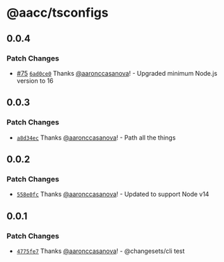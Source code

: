 # @aacc/tsconfigs

## 0.0.4

### Patch Changes

- [#75](https://github.com/aaronccasanova/aacc/pull/75)
  [`6ad0ce0`](https://github.com/aaronccasanova/aacc/commit/6ad0ce0fa7fd7c7a2c951833fb1616d43b6ebda7)
  Thanks [@aaronccasanova](https://github.com/aaronccasanova)! - Upgraded
  minimum Node.js version to 16

## 0.0.3

### Patch Changes

- [`a8d34ec`](https://github.com/aaronccasanova/aacc/commit/a8d34ece3d0b6d81fa44ac3f60271f982ca5aa72)
  Thanks [@aaronccasanova](https://github.com/aaronccasanova)! - Path all the
  things

## 0.0.2

### Patch Changes

- [`558e0fc`](https://github.com/aaronccasanova/aacc/commit/558e0fc3a2c9d19010e14e7764ba83552b5f37c1)
  Thanks [@aaronccasanova](https://github.com/aaronccasanova)! - Updated to
  support Node v14

## 0.0.1

### Patch Changes

- [`4775fe7`](https://github.com/aaronccasanova/aacc/commit/4775fe7d9e9983abf3a67aa667f5c4ba1d33454f)
  Thanks [@aaronccasanova](https://github.com/aaronccasanova)! - @changesets/cli
  test
